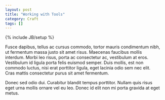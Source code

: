 ```yaml
---
layout: post
title: "Working with Tools"
category: Craft
tags: []
---
```

{% include JB/setup %}

Fusce dapibus, tellus ac cursus commodo, tortor mauris condimentum nibh, ut fermentum massa justo sit amet risus. Maecenas faucibus mollis interdum. Morbi leo risus, porta ac consectetur ac, vestibulum at eros. Vestibulum id ligula porta felis euismod semper. Duis mollis, est non commodo luctus, nisi erat porttitor ligula, eget lacinia odio sem nec elit. Cras mattis consectetur purus sit amet fermentum.

Donec sed odio dui. Curabitur blandit tempus porttitor. Nullam quis risus eget urna mollis ornare vel eu leo. Donec id elit non mi porta gravida at eget metus.

